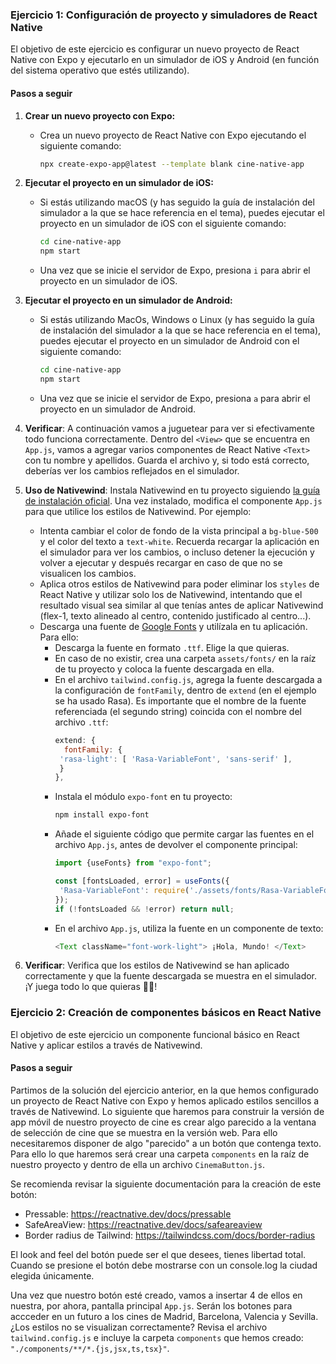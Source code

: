 ### Ejercicio 1: Configuración de proyecto y simuladores de React Native

El objetivo de este ejercicio es configurar un nuevo proyecto de React Native con Expo y ejecutarlo en un simulador de iOS y Android (en función del sistema operativo que estés utilizando).

#### Pasos a seguir

1. **Crear un nuevo proyecto con Expo:**
   - Crea un nuevo proyecto de React Native con Expo ejecutando el siguiente comando:
     ```bash
     npx create-expo-app@latest --template blank cine-native-app
     ```


2. **Ejecutar el proyecto en un simulador de iOS:**
   - Si estás utilizando macOS (y has seguido la guía de instalación del simulador a la que se hace referencia en el tema), puedes ejecutar el proyecto en un simulador de iOS con el siguiente comando:
     ```bash
     cd cine-native-app
     npm start
     ```
   - Una vez que se inicie el servidor de Expo, presiona `i` para abrir el proyecto en un simulador de iOS.


3. **Ejecutar el proyecto en un simulador de Android:**
   - Si estás utilizando MacOs, Windows o Linux (y has seguido la guía de instalación del simulador a la que se hace referencia en el tema), puedes ejecutar el proyecto en un simulador de Android con el siguiente comando:
     ```bash
     cd cine-native-app
     npm start
     ```
   - Una vez que se inicie el servidor de Expo, presiona `a` para abrir el proyecto en un simulador de Android.


4. **Verificar**: A continuación vamos a juguetear para ver si efectivamente todo funciona correctamente. Dentro del `<View>` que se encuentra en `App.js`, vamos a agregar varios componentes de React Native `<Text>` con tu nombre y apellidos. Guarda el archivo y, si todo está correcto, deberías ver los cambios reflejados en el simulador.

5. **Uso de Nativewind**: Instala Nativewind en tu proyecto siguiendo [la guía de instalación oficial](https://www.nativewind.dev/getting-started/installation). Una vez instalado, modifica el componente `App.js` para que utilice los estilos de Nativewind. Por ejemplo: 
   - Intenta cambiar el color de fondo de la vista principal a `bg-blue-500` y el color del texto a `text-white`. Recuerda recargar la aplicación en el simulador para ver los cambios, o incluso detener la ejecución y volver a ejecutar y después recargar en caso de que no se visualicen los cambios.
   - Aplica otros estilos de Nativewind para poder eliminar los `styles` de React Native y utilizar solo los de Nativewind, intentando que el resultado visual sea similar al que tenías antes de aplicar Nativewind (flex-1, texto alineado al centro, contenido justificado al centro...).
   - Descarga una fuente de [Google Fonts](https://fonts.google.com/) y utilízala en tu aplicación. Para ello:
     - Descarga la fuente en formato `.ttf`. Elige la que quieras.
     - En caso de no existir, crea una carpeta `assets/fonts/` en la raíz de tu proyecto y coloca la fuente descargada en ella.
     - En el archivo `tailwind.config.js`, agrega la fuente descargada a la configuración de `fontFamily`, dentro de `extend` (en el ejemplo se ha usado Rasa). Es importante que el nombre de la fuente referenciada (el segundo string) coincida con el nombre del archivo `.ttf`:
       ```javascript
       extend: {
         fontFamily: {
        'rasa-light': [ 'Rasa-VariableFont', 'sans-serif' ],
        }
       },
       ```
     - Instala el módulo `expo-font` en tu proyecto:
       ```bash
       npm install expo-font
       ``` 
     - Añade el siguiente código que permite cargar las fuentes en el archivo `App.js`, antes de devolver el componente principal:
       ```javascript
       import {useFonts} from "expo-font";

       const [fontsLoaded, error] = useFonts({
        'Rasa-VariableFont': require('./assets/fonts/Rasa-VariableFont.ttf')
       });
       if (!fontsLoaded && !error) return null;
       ```
     - En el archivo `App.js`, utiliza la fuente en un componente de texto:
       ```javascript
       <Text className="font-work-light"> ¡Hola, Mundo! </Text>
       ```

6. **Verificar**: Verifica que los estilos de Nativewind se han aplicado correctamente y que la fuente descargada se muestra en el simulador. ¡Y juega todo lo que quieras 🤗🤗!


### Ejercicio 2: Creación de componentes básicos en React Native

El objetivo de este ejercicio un componente funcional básico en React Native y aplicar estilos a través de Nativewind.

#### Pasos a seguir

Partimos de la solución del ejercicio anterior, en la que hemos configurado un proyecto de React Native con Expo y hemos aplicado estilos sencillos a través de Nativewind.
Lo siguiente que haremos para construir la versión de app móvil de nuestro proyecto de cine es crear algo parecido a la ventana de selección de cine que se muestra en la versión web. Para ello necesitaremos disponer de algo "parecido" a un botón que contenga texto. Para ello lo que haremos será crear una carpeta `components` en la raíz de nuestro proyecto y dentro de ella un archivo `CinemaButton.js`.

Se recomienda revisar la siguiente documentación para la creación de este botón:
- Pressable: https://reactnative.dev/docs/pressable
- SafeAreaView: https://reactnative.dev/docs/safeareaview
- Border radius de Tailwind: https://tailwindcss.com/docs/border-radius

El look and feel del botón puede ser el que desees, tienes libertad total. Cuando se presione el botón debe mostrarse con un console.log la ciudad elegida únicamente.

Una vez que nuestro botón esté creado, vamos a insertar 4 de ellos en nuestra, por ahora, pantalla principal `App.js`. Serán los botones para accceder en un futuro a los cines de Madrid, Barcelona, Valencia y Sevilla.
¿Los estilos no se visualizan correctamente? Revisa el archivo `tailwind.config.js` e incluye la carpeta `components` que hemos creado: `"./components/**/*.{js,jsx,ts,tsx}"`.
